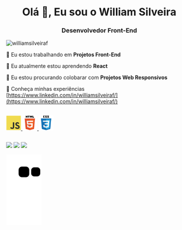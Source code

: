 <h1 align="center">Olá 👋, Eu sou o William Silveira</h1>
<h3 align="center">Desenvolvedor Front-End</h3>

<p align="left"> <img src="https://komarev.com/ghpvc/?username=williamsilveiraf&label=Profile%20views&color=0e75b6&style=flat" alt="williamsilveiraf" /> </p>

 🔭 Eu estou trabalhando em **Projetos Front-End**

 🌱 Eu atualmente estou aprendendo **React**

 👯 Eu estou procurando colobarar com **Projetos Web Responsivos**

 📄 Conheça minhas experiências [https://www.linkedin.com/in/williamsilveiraf/](https://www.linkedin.com/in/williamsilveiraf/)

##

<p align="left"> <a href="https://developer.mozilla.org/en-US/docs/Web/JavaScript" target="_blank"> <img src="https://raw.githubusercontent.com/devicons/devicon/master/icons/javascript/javascript-original.svg" alt="javascript" width="40" height="40"/> </a> <a href="https://www.w3.org/html/" target="_blank"> <img src="https://raw.githubusercontent.com/devicons/devicon/master/icons/html5/html5-original-wordmark.svg" alt="html5" width="40" height="40"/> </a> <a href="https://www.w3schools.com/css/" target="_blank"> <img src="https://raw.githubusercontent.com/devicons/devicon/master/icons/css3/css3-original-wordmark.svg" alt="css3" width="40" height="40"/> </a> </p>

##

<div>
  <a href="https://codepen.io/williamsilveiraf" target="_blank"><img src="https://img.shields.io/badge/Codepen-000000?style=for-the-badge&logo=codepen&logoColor=white" target="_blank"></a>
  <a href="https://github.com/williamsilveiraf" target="_blank"><img src="https://img.shields.io/badge/GitHub-100000?style=for-the-badge&logo=github&logoColor=white" target="_blank"></a>
  <a href="https://stackoverflow.com/users/16667524" target="_blank"><img src="https://img.shields.io/badge/Stack_Overflow-FE7A16?style=for-the-badge&logo=stack-overflow&logoColor=white" target="_blank"></a>
  
 
  ![Snake animation](https://github.com/rafaballerini/rafaballerini/blob/output/github-contribution-grid-snake.svg)
 
</div>
